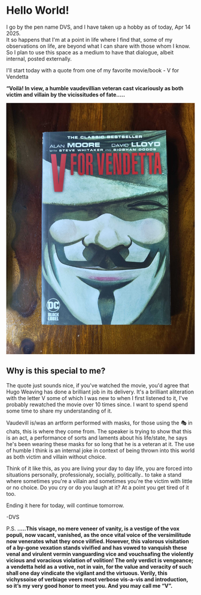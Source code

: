 # Hello World!

I go by the pen name DVS, and I have taken up a hobby as of today, Apr 14 2025.  
It so happens that I'm at a point in life where I find that, some of my observations on life, are beyond what I can share with those whom I know.   
So I plan to use this space as a medium to have that dialogue, albeit internal, posted externally.

I'll start today with a quote from one of my favorite movie/book - V for Vendetta

**“Voilà! In view, a humble vaudevillian veteran cast vicariously as both victim and villain by the vicissitudes of fate.....**

![V's Intro quote](/2025/April/14/IMG_20250415_092308731.jpg)

## Why is this special to me?

The quote just sounds nice, if you've watched the movie, you'd agree that Hugo Weaving has done a brilliant job in its delivery. It's a brilliant aliteration with the letter V some of which I was new to when I first listened to it, I've probably rewatched the movie over 10 times since. I want to spend spend some time to share my understanding of it.

Vaudevill is/was an artform performed with masks, for those using the 🎭 in chats, this is where they come from.  The speaker is trying to show that this is an act, a performance of sorts and laments about his life/state, he says he's been wearing these masks for so long that he is a veteran at it. The use of humble I think is an internal joke in context of being thrown into this world as both victim and villain without choice. 

Think of it like this, as you are living your day to day life, you are forced into situations personally, professionaly, socially, politically.. to take a stand where sometimes you're a villain and sometimes you're the victim with little or no choice. Do you cry or do you laugh at it? At a point you get tired of it too.

Ending it here for today, will continue tomorrow.

-DVS

P.S. **.....This visage, no mere veneer of vanity, is a vestige of the vox populi, now vacant, vanished, as the once vital voice of the versimilitude now venerates what they once vilified. However, this valorous visitation of a by-gone vexation stands vivified and has vowed to vanquish these venal and virulent vermin vanguarding vice and vouchsafing the violently vicious and voracious violation of volition! 
The only verdict is vengeance; a vendetta held as a votive, not in vain, for the value and veracity of such shall one day vindicate the vigilant and the virtuous. Verily, this vichyssoise of verbiage veers most verbose vis-a-vis and introduction, so it’s my very good honor to meet you.
And you may call me “V”.**
